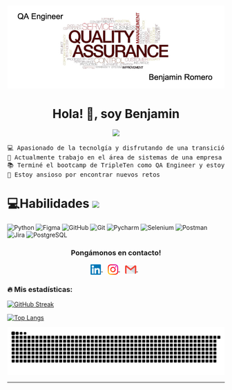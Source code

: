 
<p align="center">
  <img src="https://github.com/benja-romero/benja-romero/blob/main/QA.jpg">
</p>

<h1 align="center"> Hola! 👋, soy Benjamin</h1>

<p align="center">
	<a href="https://github.com/Bouaskaoun">
		<img src="https://readme-typing-svg.herokuapp.com/?lines=QA+Engineer&center=true&width=380&height=45">
	</a>
</p>


<pre>
💻 Apasionado de la tecnolgía y disfrutando de una transición laboral hacia el mundo de QA
🔭 Actualmente trabajo en el área de sistemas de una empresa de seguridad electrónica
📚 Terminé el bootcamp de TripleTen como QA Engineer y estoy reforzando mis conocimientos en Python, Selenium, SQL
📝 Estoy ansioso por encontrar nuevos retos
</pre>

# 💻Habilidades <img src = "https://media2.giphy.com/media/QssGEmpkyEOhBCb7e1/giphy.gif?cid=ecf05e47a0n3gi1bfqntqmob8g9aid1oyj2wr3ds3mg700bl&rid=giphy.gif" width = 32px>


![Python](https://img.shields.io/badge/python-darkblue.svg?style=for-the-badge&logo=python&logoColor=white) ![Figma](https://img.shields.io/badge/Figma-white.svg?style=for-the-badge&logo=Figma) ![GitHub](https://img.shields.io/badge/GitHub-100000?style=for-the-badge&logo=github&logoColor=white) ![Git](https://img.shields.io/badge/Git-red.svg?style=for-the-badge&logo=Git&logoColor=black) ![Pycharm](https://img.shields.io/badge/PyCharm-10000?style=for-the-badge&logo=PyCharm&logoColor=black&labelColor=gold&color=gold) ![Selenium](https://img.shields.io/badge/Selenium-10000?style=for-the-badge&logo=Selenium&logoColor=black)
![Postman](https://img.shields.io/badge/Postman-10000?style=for-the-badge&logo=Postman&logoColor=white&labelColor=orange&color=orange) ![Jira](https://img.shields.io/badge/Jira-0052CC?style=for-the-badge&logo=Jira&logoColor=white) ![PostgreSQL](https://img.shields.io/badge/PostgreSQL-316192?style=for-the-badge&logo=postgresql&logoColor=white)


<div align="center">
  <h3><b>Pongámonos en contacto! </b></h3>
  </div>
<p align="center">
<a href="https://www.linkedin.com/in/benjamin-romero-73089a29a/" target="_blank">
  <img align="center" alt="Benjamin Romero | Linkedin" width="24px" src="https://github.com/SatYu26/SatYu26/blob/master/Assets/Linkedin.svg" />
</a> &nbsp;&nbsp;
<a href="https://www.instagram.com/benja_romero/" target="_blank">
  <img align="center" alt="Benjamin Romero | Instagram" width="24px" src="https://github.com/SatYu26/SatYu26/blob/master/Assets/Instagram.svg" />
</a> &nbsp;&nbsp;
<a href="mailto:ben.romero24@gmail.com" >
  <img align="center" alt="Benjamin Romero | Gmail" width="26px" src="https://github.com/SatYu26/SatYu26/blob/master/Assets/Gmail.svg" />
</a> &nbsp;&nbsp;
<p>


### :fire: Mis estadísticas: 
	
[![GitHub Streak](http://github-readme-streak-stats.herokuapp.com?user=benja-romero&theme=dark&background=000000)](https://git.io/streak-stats)

 [![Top Langs](https://github-readme-stats.vercel.app/api/top-langs/?username=benja-romero&layout=compact&theme=vision-friendly-dark)](https://github.com/anuraghazra/github-readme-stats)

 
<p align="center">
  <img src="https://github.com/StefanosSt/StefanosSt/blob/main/github-user-contribution.svg" alt="snake">
</p>

---
